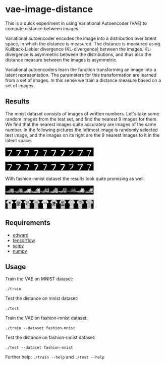 # vae-image-distance

This is a quick experiment in using Variational Autoencoder (VAE) to compute distance between images.

Variational autoencoder encodes the image into a distribution over latent space, in which the distance is measured. The distance is measured using Kullback-Liebler divergence (KL-divergence) between the images. KL-divergence is asymmetric between the distributions, and thus also the distance measure between the images is asymmetric. 

Variational autoencoders learn the function transforming an image into a latent representation. The parameters for this transformation are learned from a set of images. In this sense we train a distance measure based on a set of images.

## Results

The mnist dataset consists of images of written numbers. Let's take some random images from the test set, and find the nearest 9 images for them. We find that the nearest images quite accurately are images of the same number. In the following pictures the leftmost image is randomly selected test image, and the images on its right are the 9 nearest images to it in the latent space.

![Screenshot](images/example1.png)

![Screenshot](images/example1.png)

With fashion-mnist dataset the results look quite promising as well.

![Screenshot](images/example3.png)

![Screenshot](images/example4.png)


## Requirements

- [edward](http://edwardlib.org)
- [tensorflow](https://www.tensorflow.org)
- [scipy](https://www.scipy.org/scipylib/index.html)
- [numpy](http://www.numpy.org/)


## Usage

Train the VAE on MNIST dataset:

`./train`

Test the distance on mnist dataset:

`./test`

Train the VAE on fashion-mnist dataset:

`./train --dataset fashion-mnist`

Test the distance on fashion-mnist dataset:

`./test --dataset fashion-mnist`

Further help: `./train --help` and `./test --help`

